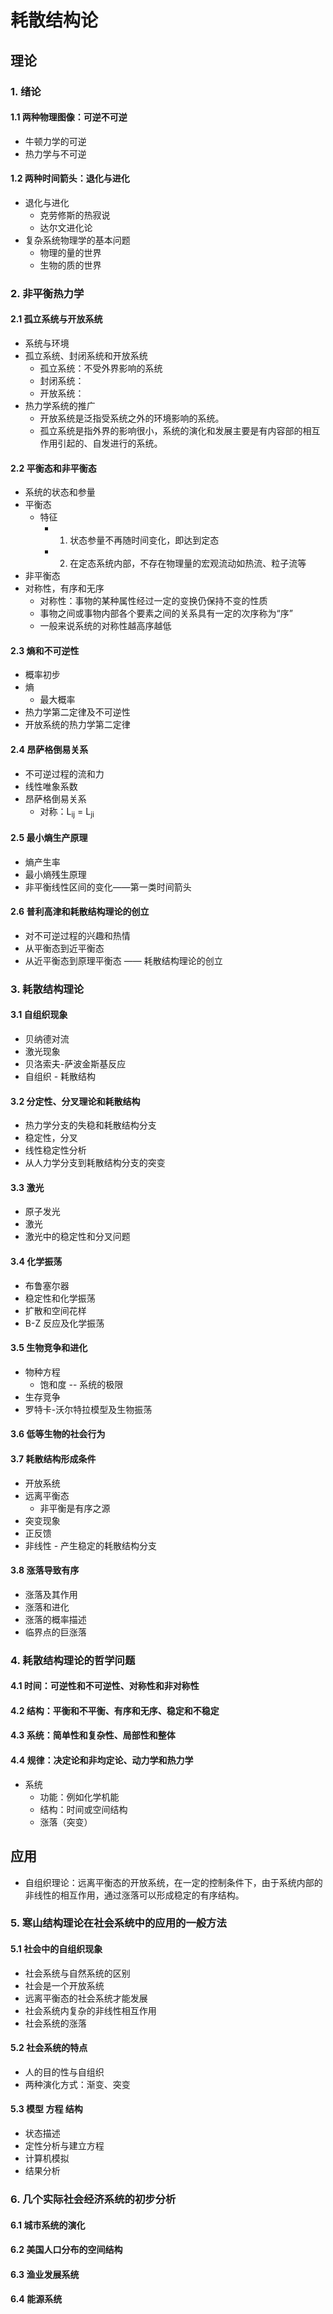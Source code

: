 # 耗散结构论

## 理论
### 1. 绪论
#### 1.1 两种物理图像：可逆不可逆
* 牛顿力学的可逆
* 热力学与不可逆

#### 1.2 两种时间箭头：退化与进化
* 退化与进化
   * 克劳修斯的热寂说
   * 达尔文进化论
* 复杂系统物理学的基本问题
   * 物理的量的世界
   * 生物的质的世界   

### 2. 非平衡热力学
#### 2.1 孤立系统与开放系统
* 系统与环境
* 孤立系统、封闭系统和开放系统
   * 孤立系统：不受外界影响的系统
   * 封闭系统：
   * 开放系统：
* 热力学系统的推广
   * 开放系统是泛指受系统之外的环境影响的系统。
   * 孤立系统是指外界的影响很小，系统的演化和发展主要是有内容部的相互作用引起的、自发进行的系统。
#### 2.2 平衡态和非平衡态
* 系统的状态和参量
* 平衡态
   * 特征
      * 1. 状态参量不再随时间变化，即达到定态
      * 2. 在定态系统内部，不存在物理量的宏观流动如热流、粒子流等
* 非平衡态   
* 对称性，有序和无序
   * 对称性：事物的某种属性经过一定的变换仍保持不变的性质
   * 事物之间或事物内部各个要素之间的关系具有一定的次序称为“序”
   * 一般来说系统的对称性越高序越低
#### 2.3 熵和不可逆性
* 概率初步
* 熵
   * 最大概率
* 热力学第二定律及不可逆性
* 开放系统的热力学第二定律

#### 2.4 昂萨格倒易关系
* 不可逆过程的流和力
* 线性唯象系数
* 昂萨格倒易关系
   * 对称：L<sub>ij</sub> = L<sub>ji</sub>      
#### 2.5 最小熵生产原理
* 熵产生率
* 最小熵残生原理
* 非平衡线性区间的变化——第一类时间箭头

####   2.6 普利高津和耗散结构理论的创立
* 对不可逆过程的兴趣和热情
* 从平衡态到近平衡态
* 从近平衡态到原理平衡态 —— 耗散结构理论的创立 

### 3. 耗散结构理论
#### 3.1 自组织现象
* 贝纳德对流
* 激光现象
* 贝洛索夫-萨波金斯基反应
* 自组织 - 耗散结构

#### 3.2 分定性、分叉理论和耗散结构
* 热力学分支的失稳和耗散结构分支
* 稳定性，分叉
* 线性稳定性分析
* 从人力学分支到耗散结构分支的突变

#### 3.3 激光
* 原子发光
* 激光
* 激光中的稳定性和分叉问题

#### 3.4 化学振荡
* 布鲁塞尔器
* 稳定性和化学振荡
* 扩散和空间花样
* B-Z 反应及化学振荡

#### 3.5 生物竞争和进化
* 物种方程
   * 饱和度 -- 系统的极限
* 生存竞争
* 罗特卡-沃尔特拉模型及生物振荡

#### 3.6 低等生物的社会行为

#### 3.7 耗散结构形成条件
* 开放系统
* 远离平衡态
   * 非平衡是有序之源 
* 突变现象
* 正反馈
* 非线性 - 产生稳定的耗散结构分支

#### 3.8 涨落导致有序
* 涨落及其作用
* 涨落和进化
* 涨落的概率描述
* 临界点的巨涨落

### 4. 耗散结构理论的哲学问题
#### 4.1 时间：可逆性和不可逆性、对称性和非对称性
#### 4.2 结构：平衡和不平衡、有序和无序、稳定和不稳定
#### 4.3 系统：简单性和复杂性、局部性和整体
#### 4.4 规律：决定论和非均定论、动力学和热力学
* 系统
   * 功能：例如化学机能
   * 结构：时间或空间结构
   * 涨落（突变）

   
## 应用
* 自组织理论：远离平衡态的开放系统，在一定的控制条件下，由于系统内部的非线性的相互作用，通过涨落可以形成稳定的有序结构。

### 5. 寒山结构理论在社会系统中的应用的一般方法
#### 5.1 社会中的自组织现象
* 社会系统与自然系统的区别
* 社会是一个开放系统
* 远离平衡态的社会系统才能发展
* 社会系统内复杂的非线性相互作用
* 社会系统的涨落

#### 5.2 社会系统的特点
* 人的目的性与自组织
* 两种演化方式：渐变、突变

#### 5.3 模型 方程 结构
* 状态描述
* 定性分析与建立方程
* 计算机模拟
* 结果分析

### 6. 几个实际社会经济系统的初步分析
#### 6.1 城市系统的演化
#### 6.2 美国人口分布的空间结构
#### 6.3 渔业发展系统
#### 6.4 能源系统

